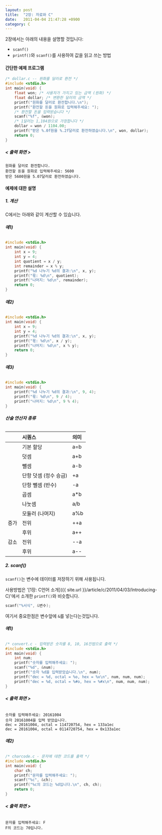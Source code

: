 ```yaml
---
layout: post
title:  "2장: 자료와 C"
date:   2011-04-04 21:47:28 +0900
category: C
---
```


2장에서는 아래의 내용을 설명할 것입니다:

- `scanf()`
- `printf()`와 `scanf()`를 사용하여 값을 읽고 쓰는 방법

#### 간단한 예제 프로그램

```c
/* dollar.c -- 원화를 달러로 환전 */
#include <stdio.h>
int main(void) {
	float won; /* 사용자가 가지고 있는 금액 (원화) */
	float dollar; /* 변환한 달러의 금액 */
	printf("원화를 달러로 환전합니다.\n");
	printf("환전할 돈을 원화로 입력해주세요: ");
	/* 환전할 돈을 입력받습니다 */
	scanf("%f", &won);
	/* 1달러는 1,104원으로 가정합니다 */
	dollar = won / 1104.00;
	printf("받은 %.0f원을 %.2f달러로 환전하였습니다.\n", won, dollar);
	return 0;
}
```

##### **< 출력 화면 >**
```
원화를 달러로 환전합니다.
환전할 돈을 원화로 입력해주세요: 5600
받은 5600원을 5.07달러로 환전하였습니다.
```

#### 예제에 대한 설명

##### 1. **계산**

C에서는 아래와 같이 계산할 수 있습니다.

###### **예1)**
```c
#include <stdio.h>
int main(void) {
	int x = 9;
	int y = 4;
	int quotient = x / y;
	int remainder = x % y;
	printf("%d 나누기 %d의 결과:\n", x, y);
	printf("몫: %d\n", quotient);
	printf("나머지: %d\n", remainder);
	return 0;
}
```

###### **예2)**
```c
#include <stdio.h>
int main(void) {
	int x = 9;
	int y = 4;
	printf("%d 나누기 %d의 결과:\n", x, y);
	printf("몫: %d\n", x / y);
	printf("나머지: %d\n", x % y);
	return 0;
}
```

###### **예3)**
```c
#include <stdio.h>
int main(void) {
	printf("%d 나누기 %d의 결과:\n", 9, 4);
	printf("몫: %d\n", 9 / 4);
	printf("나머지: %d\n", 9 % 4);
}
```

###### **산술 연산자 종류**

|   | 시퀀스 | 의미 |
| :-----------: | :------------ | :------------ |
|  | 기본 할당 | a=b |
|  | 덧셈 | a+b |
|  | 뺄셈 | a-b |
|  | 단항 덧셈 (정수 승급) | +a |
|  | 단항 뺄셈 (반수) | -a |
|  | 곱셈 | a*b |
|  | 나눗셈 | a/b |
|  | 모듈러 (나머지) | a%b |
| 증가 | 전위 | ++a |
|  | 후위 | a++ |
| 감소 | 전위 | --a |
|  | 후위 | a-- |

##### 2. **scanf()**

`scanf()`는 변수에 데이터를 저장하기 위해 사용됩니다.

사용방법은 '[1장: C언어 소개]({{ site.url }}/article/c/2011/04/03/Introducing-C)'에서 소개한 `printf()`와 비슷합니다.

```c
scanf("%서식", &변수);
```

여기서 중요한점은 변수앞에 `&`를 넣는다는것입니다.

###### **예1)**
```c
/* convert.c - 입력받은 숫자를 8, 10, 16진법으로 출력 */
#include <stdio.h>
int main(void) {
	int num;
	printf("숫자를 입력해주세요: ");
	scanf("%d", &num);
	printf("숫자 %d을 입력받았습니다.\n", num);
	printf("dec = %d, octal = %o, hex = %x\n", num, num, num);
	printf("dec = %d, octal = %#o, hex = %#x\n", num, num, num);
}
```

###### **< 출력 화면 >**
```
숫자를 입력해주세요: 20161004
숫자 20161004을 입력 받았습니다.
dec = 20161004, octal = 114720754, hex = 133a1ec
dec = 20161004, octal = 0114720754, hex = 0x133a1ec
```

###### **예2)**
```c
/* charcode.c - 문자에 대한 코드를 출력 */
#include <stdio.h>
int main(void) {
	char ch;
	printf("문자를 입력해주세요: ");
	scanf("%c", &ch);
	printf("%c의 코드는 %d입니다.\n", ch, ch);
	return 0;
}

```

###### **< 출력 화면 >**
```
문자를 입력해주세요: F
F의 코드는 70입니다.
```
